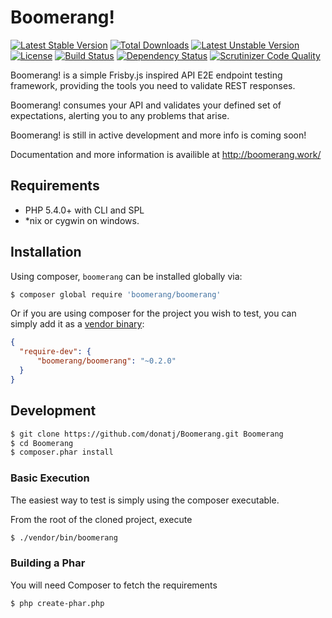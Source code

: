 # Boomerang!
[![Latest Stable Version](https://poser.pugx.org/boomerang/boomerang/v/stable.svg)](https://packagist.org/packages/boomerang/boomerang)
[![Total Downloads](https://poser.pugx.org/boomerang/boomerang/downloads.svg)](https://packagist.org/packages/boomerang/boomerang) 
[![Latest Unstable Version](https://poser.pugx.org/boomerang/boomerang/v/unstable.svg)](https://packagist.org/packages/boomerang/boomerang)
[![License](https://poser.pugx.org/boomerang/boomerang/license.svg)](https://packagist.org/packages/boomerang/boomerang)
[![Build Status](https://travis-ci.org/donatj/Boomerang.svg?branch=master)](https://travis-ci.org/donatj/Boomerang)
[![Dependency Status](https://www.versioneye.com/php/boomerang:boomerang/dev-master/badge.svg)](https://www.versioneye.com/php/boomerang:boomerang/dev-master)
[![Scrutinizer Code Quality](https://scrutinizer-ci.com/g/donatj/Boomerang/badges/quality-score.png?b=master)](https://scrutinizer-ci.com/g/donatj/Boomerang/?branch=master)

Boomerang! is a simple Frisby.js inspired API E2E endpoint testing framework, providing the tools you need to validate REST responses.

Boomerang! consumes your API and validates your defined set of expectations, alerting you to any problems that arise.

Boomerang! is still in active development and more info is coming soon!

Documentation and more information is availible at http://boomerang.work/

## Requirements

- PHP 5.4.0+ with CLI and SPL
- *nix or cygwin on windows.

## Installation

Using composer, `boomerang` can be installed globally via: 

```bash
$ composer global require 'boomerang/boomerang'
```

Or if you are using composer for the project you wish to test, you can simply add it as a [vendor binary](https://getcomposer.org/doc/articles/vendor-binaries.md):

```json
{
  "require-dev": {
      "boomerang/boomerang": "~0.2.0"
  }
}
```

## Development

```bash
$ git clone https://github.com/donatj/Boomerang.git Boomerang
$ cd Boomerang
$ composer.phar install
```

### Basic Execution

The easiest way to test is simply using the composer executable.

From the root of the cloned project, execute 
```bash
$ ./vendor/bin/boomerang
```

### Building a Phar

You will need Composer to fetch the requirements

```bash
$ php create-phar.php
```
